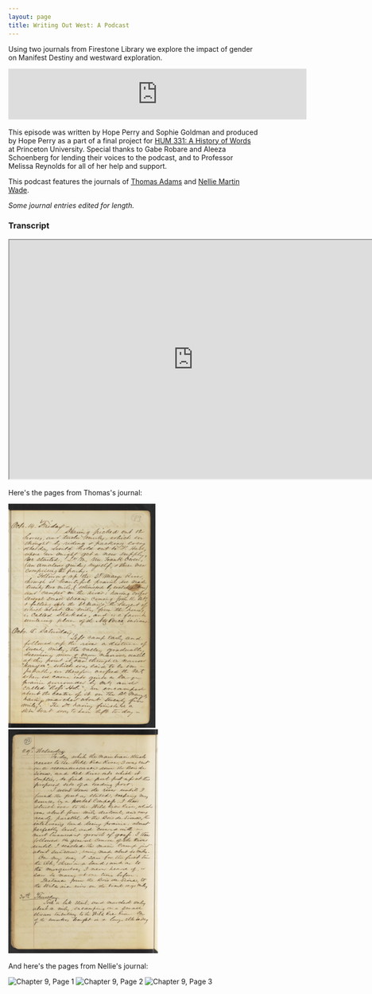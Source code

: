 ```yaml
---
layout: page
title: Writing Out West: A Podcast
---
```

Using two journals from Firestone Library we explore the impact of gender on Manifest Destiny and westward exploration. 

<iframe src="https://anchor.fm/hope-perry9/embed/episodes/WOW-Writing-Out-West-e10a677" height="102px" width="600px" frameborder="0" scrolling="no"></iframe>

This episode was written by Hope Perry and Sophie Goldman and produced by Hope Perry as a part of a final project for [HUM 331: A History of Words](https://hum-331-princeton.github.io/) at Princeton University. Special thanks to Gabe Robare and Aleeza Schoenberg for lending their voices to the podcast, and to Professor Melissa Reynolds for all of her help and support. 

This podcast features the journals of [Thomas Adams](https://dpul.princeton.edu/pudl0017/catalog/qr46r491g) and [Nellie Martin Wade](https://findingaids.princeton.edu/catalog/C0140_c65810-06143). 

_Some journal entries edited for length._

### Transcript
<iframe src="https://drive.google.com/file/d/1P92J-aU4tuncXBh88npKhEdt6x9i3D1z/preview" width="740" height="480"></iframe>

Here's the pages from Thomas's journal:

<img src="https://raw.githubusercontent.com/HUM-331-Princeton/manifest-destiny/main/_images/OctoberEntries.jpeg" alt="October Journal" class="center-image" height = "450px">

<img src="https://raw.githubusercontent.com/HUM-331-Princeton/manifest-destiny/main/_images/JuneEntries.jpeg" alt="June Journal" class="center-image" height = "450px">

And here's the pages from Nellie's journal:

<img src ="https://iiif-cloud.princeton.edu/iiif/2/8e%2F8f%2F38%2F8e8f38b899614ad181b83ee7e463fd0f%2Fintermediate_file/full/1000,1257/0/default.jpg" alt = "Chapter 9, Page 1" class = "left-image" height = "450px">
<img src ="https://iiif-cloud.princeton.edu/iiif/2/c3%2F43%2F03%2Fc343037f764a47e387c220162951cfd6%2Fintermediate_file/full/1000,1290/0/default.jpg" alt = "Chapter 9, Page 2" class = "right-image" height = "450px">
<img src ="https://iiif-cloud.princeton.edu/iiif/2/f2%2Ff3%2Fd0%2Ff2f3d04c429e4b458674cd952e859a85%2Fintermediate_file/full/1000,1257/0/default.jpg" alt = "Chapter 9, Page 3" class = "left-image" height = "450px">
